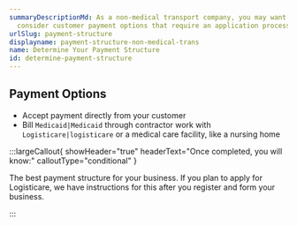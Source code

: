 ```yaml
---
summaryDescriptionMd: As a non-medical transport company, you may want to
  consider customer payment options that require an application process.
urlSlug: payment-structure
displayname: payment-structure-non-medical-trans
name: Determine Your Payment Structure
id: determine-payment-structure
---
```


## Payment Options

- Accept payment directly from your customer
- Bill `Medicaid|Medicaid` through contractor work with `Logisticare|logisticare` or a medical care facility, like a nursing home

:::largeCallout{ showHeader="true" headerText="Once completed, you will know:" calloutType="conditional" }

The best payment structure for your business. If you plan to apply for Logisticare, we have instructions for this after you register and form your business.

:::
